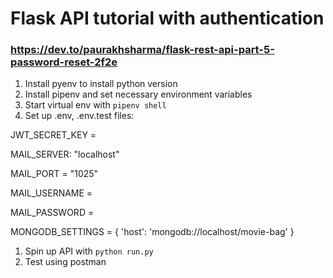 # Flask API tutorial with authentication

### https://dev.to/paurakhsharma/flask-rest-api-part-5-password-reset-2f2e

1. Install pyenv to install python version
2. Install pipenv and set necessary environment variables
3. Start virtual env with `pipenv shell`
4. Set up .env, .env.test files:

JWT_SECRET_KEY = 

MAIL_SERVER: "localhost"

MAIL_PORT = "1025"

MAIL_USERNAME = 

MAIL_PASSWORD = 

MONGODB_SETTINGS = {
    'host': 'mongodb://localhost/movie-bag'
}


1. Spin up API with `python run.py`
2. Test using postman 
